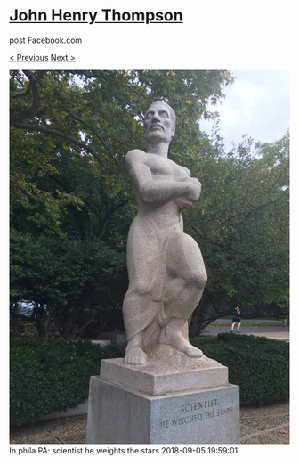 # [John Henry Thompson](../README.md)
post Facebook.com

[< Previous](2018-09-09-1.md) [Next >](2018-09-04-1.md)

[![](../media/2018-09-05/Timeline-Photos-In-phila-PA-scientist-he-weights-the-stars.jpg)](../README.md)
In phila PA: scientist he weights the stars
2018-09-05 19:59:01